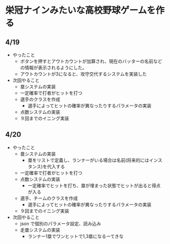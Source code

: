 # 栄冠ナインみたいな高校野球ゲームを作る
## 4/19
- やったこと
    - ボタンを押すとアウトカウントが加算され、現在のバッターの名前などの情報が表示されるようにした。
    - アウトカウントが3になると、攻守交代するシステムを実装した
- 次回やること
    - 塁システムの実装
    - 一定確率で打者がヒットを打つ
    - 選手のクラスを作成
        - 選手によってヒットの確率が異なったりするパラメータの実装
    - 点数システムの実装
    - ９回までのイニング実装

## 4/20
- やったこと
    - 塁システムの実装
        - 塁をリストで定義し、ランナーがいる場合は名前(将来的にはインスタンス)を代入する
    - 一定確率で打者がヒットを打つ
    - 点数システムの実装
        - 一定確率でヒットを打ち、塁が埋まった状態でヒットが出ると得点が入る
    - 選手、チームのクラスを作成
        - 選手によってヒットの確率が異なったりするパラメータの実装
    - ９回までのイニング実装
- 次回やること
    - json で個別のパラメータ設定、読み込み
    - 走塁システムの実装
        - ランナー1塁でワンヒットで1,3塁になるーてきな